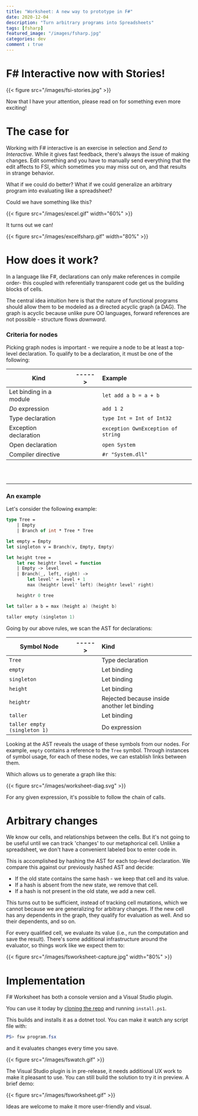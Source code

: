```yaml
---
title: "Worksheet: A new way to prototype in F#"
date: 2020-12-04
description: "Turn arbitrary programs into Spreadsheets"
tags: [fsharp]
featured_image: "/images/fsharp.jpg"
categories: dev
comment : true
---
```


# F# Interactive now with Stories!

{{< figure src="/images/fsi-stories.jpg" >}}

Now that I have your attention, please read on for something even more exciting!

# The case for

Working with F# interactive is an exercise in selection and *Send to Interactive*. While it gives fast feedback, there's always the issue of making changes. Edit something and you have to manually send everything that the edit affects to FSI, which sometimes you may miss out on, and that results in strange behavior.

What if we could do better? What if we could generalize an arbitrary program into evaluating like a spreadsheet?

Could we have something like this?

{{< figure src="/images/excel.gif" width="60%" >}}

It turns out we can!

{{< figure src="/images/excelfsharp.gif" width="80%" >}}

# How does it work?

In a language like F#, declarations can only make references in compile order- this coupled with referentially transparent code get us the building blocks of cells.

The central idea intuition here is that the nature of functional programs should allow them to be modeled as a directed acyclic graph (a DAG). The graph is acyclic because unlike pure OO languages, forward references are not possible - structure flows *downward*.

### Criteria for nodes

Picking graph nodes is important - we require a node to be at least a top-level declaration. To qualify to be a declaration, it must be one of the following:

| Kind                    | ----->    | Example                            |
| ----------------------- | :--------------------------------: | :--------------------------------- |
| Let binding in a module |      | `let add a b = a + b`         |
| *Do* expression         |                          | `add 1 2 `                         |
| Type declaration        |           | `type Int = Int of Int32`          |
| Exception declaration   |  | `exception OwnException of string` |
| Open declaration        |                       | `open System`                      |
| Compiler directive      |                   | `#r "System.dll"`                  |



<br /><br />



------------------------

### An example

Let's consider the following example:

```fsharp
type Tree = 
    | Empty
    | Branch of int * Tree * Tree

let empty = Empty
let singleton v = Branch(v, Empty, Empty)

let height tree = 
    let rec heightr level = function
    | Empty -> level
    | Branch(_, left, right) -> 
        let level' = level + 1
        max (heightr level' left) (heightr level' right)

    heightr 0 tree

let taller a b = max (height a) (height b)

taller empty (singleton 1)
```

Going by our above rules, we scan the AST for declarations:

| Symbol Node                  | -----> | Kind                                        |
| ---------------------------- | ------ | :------------------------------------------ |
| `Tree`                       |        | Type declaration                            |
| `empty`                      |        | Let binding                                 |
| `singleton`                  |        | Let binding                                 |
| `height`                     |        | Let binding                                 |
| `heightr`                    |        | Rejected because inside another let binding |
| `taller`                     |        | Let binding                                 |
| `taller empty (singleton 1)` |        | Do expression                               |

Looking at the AST reveals the usage of these symbols from our nodes. For example, `empty` contains a reference to the `Tree` symbol. Through instances of symbol usage, for each of these nodes, we can establish links between them.

Which allows us to generate a graph like this:

{{< figure src="/images/worksheet-diag.svg" >}}

For any given expression, it's possible to follow the chain of calls.

# Arbitrary changes

We know our cells, and relationships between the cells. But it's not going to be useful until we can track 'changes' to our metaphorical cell. Unlike a spreadsheet, we don't have a convenient labeled box to enter code in.

This is accomplished by hashing the AST for each top-level declaration. We compare this against our previously hashed AST and decide:

- If the old state contains the same hash - we keep that cell and its value.
- If a hash is absent from the new state, we remove that cell.
- If a hash is not present in the old state, we add a new cell.

This turns out to be sufficient, instead of tracking cell mutations, which we cannot because we are generalizing for arbitrary changes. If the new cell has any dependents in the graph, they qualify for evaluation as well. And so their dependents, and so on.

For every qualified cell, we evaluate its value (i.e., run the computation and save the result). 
There's some additional infrastructure around the evaluator, so things work like we expect them to:

{{< figure src="/images/fsworksheet-capture.jpg" width="80%" >}}

# Implementation

F# Worksheet has both a console version and a Visual Studio plugin.

You can use it today by [cloning the repo](https://github.com/deviousasti/fsharp-worksheet) and running `install.ps1`.

This builds and installs it as a dotnet tool. You can make it watch any script file with:

```powershell
PS> fsw program.fsx
```

and it evaluates changes every time you save.

{{< figure src="/images/fswatch.gif" >}}

The Visual Studio plugin is in pre-release, it needs additional UX work to make it pleasant to use. You can still build the solution to try it in preview. A brief demo:

{{< figure src="/images/fsworksheet.gif" >}}

Ideas are welcome to make it more user-friendly and visual.